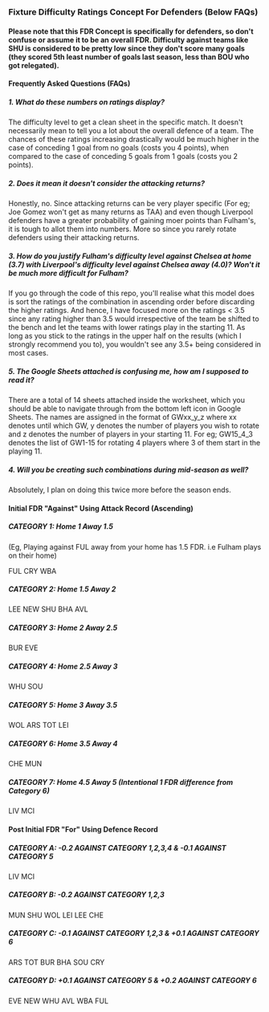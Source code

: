 ### Fixture Difficulty Ratings Concept For Defenders (Below FAQs)

#### Please note that this FDR Concept is specifically for defenders, so don't confuse or assume it to be an overall FDR. Difficulty against teams like SHU is considered to be pretty low since they don't score many goals (they scored 5th least number of goals last season, less than BOU who got relegated).

#### Frequently Asked Questions (FAQs)

##### 1. What do these numbers on ratings display?
The difficulty level to get a clean sheet in the specific match. It doesn't necessarily mean to tell you a lot about the overall defence of a team. The chances of these ratings increasing drastically would be much higher in the case of conceding 1 goal from no goals (costs you 4 points), when compared to the case of conceding 5 goals from 1 goals (costs you 2 points).

##### 2. Does it mean it doesn't consider the attacking returns?
Honestly, no. Since attacking returns can be very player specific (For eg; Joe Gomez won't get as many returns as TAA) and even though Liverpool defenders have a greater probability of gaining moer points than Fulham's, it is tough to allot them into numbers. More so since you rarely rotate defenders using their attacking returns.

##### 3. How do you justify Fulham's difficulty level against Chelsea at home (3.7) with Liverpool's difficulty level against Chelsea away (4.0)? Won't it be much more difficult for Fulham?
If you go through the code of this repo, you'll realise what this model does is sort the ratings of the combination in ascending order before discarding the higher ratings. And hence, I have focused more on the ratings < 3.5 since any rating higher than 3.5 would irrespective of the team be shifted to the bench and let the teams with lower ratings play in the starting 11. As long as you stick to the ratings in the upper half on the results (which I strongly recommend you to), you wouldn't see any 3.5+ being considered in most cases.

##### 5. The Google Sheets attached is confusing me, how am I supposed to read it?
There are a total of 14 sheets attached inside the worksheet, which you should be able to navigate through from the bottom left icon in Google Sheets. The names are assigned in the format of GWxx_y_z where xx denotes until which GW, y denotes the number of players you wish to rotate and z denotes the number of players in your starting 11. For eg; GW15_4_3 denotes the list of GW1-15 for rotating 4 players where 3 of them start in the playing 11.

##### 4. Will you be creating such combinations during mid-season as well?
Absolutely, I plan on doing this twice more before the season ends. 


#### Initial FDR "Against" Using Attack Record (Ascending)

##### CATEGORY 1: Home 1 Away 1.5
(Eg, Playing against FUL away from your home has 1.5 FDR. i.e Fulham plays on their home)

FUL
CRY
WBA

##### CATEGORY 2: Home 1.5 Away 2

LEE
NEW
SHU
BHA
AVL

##### CATEGORY 3: Home 2 Away 2.5

BUR
EVE

##### CATEGORY 4: Home 2.5 Away 3

WHU
SOU

##### CATEGORY 5: Home 3 Away 3.5

WOL
ARS
TOT
LEI

##### CATEGORY 6: Home 3.5 Away 4

CHE
MUN

##### CATEGORY 7: Home 4.5 Away 5 (Intentional 1 FDR difference from Category 6)

LIV
MCI


#### Post Initial FDR "For" Using Defence Record

##### CATEGORY A: -0.2 AGAINST CATEGORY 1,2,3,4 & -0.1 AGAINST CATEGORY 5

LIV
MCI

##### CATEGORY B: -0.2 AGAINST CATEGORY 1,2,3

MUN
SHU
WOL
LEI
LEE
CHE

##### CATEGORY C: -0.1 AGAINST CATEGORY 1,2,3 & +0.1 AGAINST CATEGORY 6

ARS
TOT
BUR
BHA
SOU
CRY

##### CATEGORY D: +0.1 AGAINST CATEGORY 5 & +0.2 AGAINST CATEGORY 6
EVE
NEW
WHU
AVL
WBA
FUL

